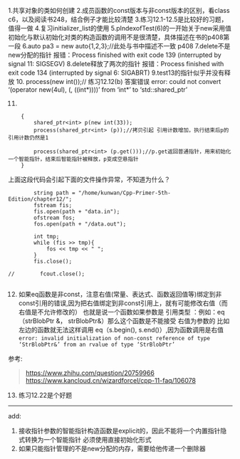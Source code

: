 1.共享对象的类如何创建
2.成员函数的const版本与非const版本的区别，看class c6，以及阅读书248，结合例子才能比较清楚
3.练习12.1-12.5是比较好的习题，值得一做
4.复习initializer_list的使用
5.pIndexofTest(6)的一开始关于new采用值初始化与默认初始化对类的构造函数的调用不是很清楚，具体描述在书的p408第一段
6.auto pa3 = new auto{1,2,3};//此处与书中描述不一致 p408
7.delete不是new分配的指针 报错：Process finished with exit code 139 (interrupted by signal 11: SIGSEGV)
8.delete释放了两次的指针 报错：Process finished with exit code 134 (interrupted by signal 6: SIGABRT)
9.test13的指针似乎并没有释放
10. process(new int());// 练习12.12(b) 答案错误 error: could not convert ‘(operator new(4ul), (<statement>, ((int*)<anonymous>)))’ from ‘int*’ to ‘std::shared_ptr<int>’

11.
```
    {
        shared_ptr<int> p(new int(33));
        process(shared_ptr<int> (p));//拷贝引起 引用计数增加，执行结束后p的引用计数仍然是1

        process(shared_ptr<int> (p.get()));//p.get返回普通指针，用来初始化一个智能指针，结束后智能指针被释放，p变成空悬指针
    }
```
上面这段代码会引起下面的文件操作异常，不知道为什么？
```
        string path = "/home/kunwan/Cpp-Primer-5th-Edition/chapter12/";
        fstream fis;
        fis.open(path + "data.in");
        ofstream fos;
        fos.open(path + "/data.out");

        int tmp;
        while (fis >> tmp){
            fos << tmp << " ";
        }
        fis.close();

//        fcout.close();
    
```


12. 如果eq函数是非const，注意右值(常量、表达式、函数返回值等)绑定到非const引用的错误,因为把右值绑定到非const引用上，就有可能修改右值（而右值是不允许修改的） 
也就是说一个函数如果参数是 引用类型 ：例如：eq（strBlobPtr &， strBlobPtr&）那么这个函数是不能接受 右值为参数的 比如左边的函数就无法这样调用 eq（s.begin(), s.end()）,因为函数调用是右值
``` error: invalid initialization of non-const reference of type ‘StrBlobPtr&’ from an rvalue of type ‘StrBlobPtr’ ```

参考: 
> https://www.zhihu.com/question/20759966
> https://www.kancloud.cn/wizardforcel/cpp-11-faq/106078

13. 练习12.22是个好题






---
add:
1. 接收指针参数的智能指针构造函数是explicit的，因此不能将一个内置指针隐式转换为一个智能指针 必须使用直接初始化形式
2. 如果只能指针管理的不是new分配的内存，需要给他传递一个删除器